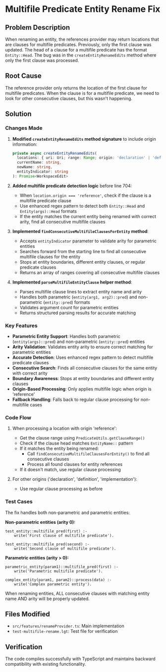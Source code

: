 # Multifile Predicate Entity Rename Fix

## Problem Description

When renaming an entity, the references provider may return locations that are clauses for multifile predicates. Previously, only the first clause was updated. The head of a clause for a multifile predicate has the format `Entity::Head`. The bug was in the `createEntityRenameEdits` method where only the first clause was processed.

## Root Cause

The reference provider only returns the location of the first clause for multifile predicates. When the clause is for a multifile predicate, we need to look for other consecutive clauses, but this wasn't happening.

## Solution

### Changes Made

1. **Modified `createEntityRenameEdits` method signature** to include origin information:
   ```typescript
   private async createEntityRenameEdits(
     locations: { uri: Uri; range: Range; origin: 'declaration' | 'definition' | 'implementation' | 'reference' }[],
     currentName: string,
     newName: string,
     entityIndicator: string
   ): Promise<WorkspaceEdit>
   ```

2. **Added multifile predicate detection logic** before line 704:
   - When `location.origin === 'reference'`, check if the clause is a multifile predicate clause
   - Use enhanced regex pattern to detect both `Entity::Head` and `Entity(args)::Head` formats
   - If the entity matches the current entity being renamed with correct arity, find all consecutive multifile clauses

3. **Implemented `findConsecutiveMultifileClausesForEntity` method**:
   - Accepts `entityIndicator` parameter to validate arity for parametric entities
   - Searches forward from the starting line to find all consecutive multifile clauses for the entity
   - Stops at entity boundaries, different entity clauses, or regular predicate clauses
   - Returns an array of ranges covering all consecutive multifile clauses

4. **Implemented `parseMultifileEntityClause` helper method**:
   - Parses multifile clause lines to extract entity name and arity
   - Handles both parametric (`entity(arg1, arg2)::pred`) and non-parametric (`entity::pred`) formats
   - Validates argument count for parametric entities
   - Returns structured parsing results for accurate matching

### Key Features

- **Parametric Entity Support**: Handles both parametric (`entity(args)::pred`) and non-parametric (`entity::pred`) entities
- **Arity Validation**: Validates entity arity to ensure correct matching for parametric entities
- **Accurate Detection**: Uses enhanced regex pattern to detect multifile predicate clauses
- **Consecutive Search**: Finds all consecutive clauses for the same entity with correct arity
- **Boundary Awareness**: Stops at entity boundaries and different entity clauses
- **Origin-Based Processing**: Only applies multifile logic when origin is 'reference'
- **Fallback Handling**: Falls back to regular clause processing for non-multifile cases

### Code Flow

1. When processing a location with origin 'reference':
   - Get the clause range using `PredicateUtils.getClauseRange()`
   - Check if the clause head matches `EntityName::` pattern
   - If it matches the entity being renamed:
     - Call `findConsecutiveMultifileClausesForEntity()` to find all consecutive clauses
     - Process all found clauses for entity references
   - If it doesn't match, use regular clause processing

2. For other origins ('declaration', 'definition', 'implementation'):
   - Use regular clause processing as before

### Test Cases

The fix handles both non-parametric and parametric entities:

**Non-parametric entities (arity 0):**

```logtalk
test_entity::multifile_pred(first) :-
    write('First clause of multifile predicate').

test_entity::multifile_pred(second) :-
    write('Second clause of multifile predicate').
```

**Parametric entities (arity > 0):**

```logtalk
parametric_entity(param1)::multifile_pred(first) :-
    write('Parametric multifile predicate').

complex_entity(param1, param2)::process(data) :-
    write('Complex parametric entity').
```

When renaming entities, ALL consecutive clauses with matching entity name AND arity will be properly updated.

## Files Modified

- `src/features/renameProvider.ts`: Main implementation
- `test-multifile-rename.lgt`: Test file for verification

## Verification

The code compiles successfully with TypeScript and maintains backward compatibility with existing functionality.
